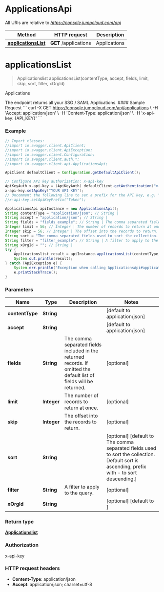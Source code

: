 # ApplicationsApi

All URIs are relative to *https://console.jumpcloud.com/api*

Method | HTTP request | Description
------------- | ------------- | -------------
[**applicationsList**](ApplicationsApi.md#applicationsList) | **GET** /applications | Applications


<a name="applicationsList"></a>
# **applicationsList**
> Applicationslist applicationsList(contentType, accept, fields, limit, skip, sort, filter, xOrgId)

Applications

The endpoint returns all your SSO / SAML Applications.  #### Sample Request &#x60;&#x60;&#x60; curl -X GET https://console.jumpcloud.com/api/applications \\   -H &#39;Accept: application/json&#39; \\   -H &#39;Content-Type: application/json&#39; \\   -H &#39;x-api-key: {API_KEY}&#39;   &#x60;&#x60;&#x60;

### Example
```java
// Import classes:
//import io.swagger.client.ApiClient;
//import io.swagger.client.ApiException;
//import io.swagger.client.Configuration;
//import io.swagger.client.auth.*;
//import io.swagger.client.api.ApplicationsApi;

ApiClient defaultClient = Configuration.getDefaultApiClient();

// Configure API key authorization: x-api-key
ApiKeyAuth x-api-key = (ApiKeyAuth) defaultClient.getAuthentication("x-api-key");
x-api-key.setApiKey("YOUR API KEY");
// Uncomment the following line to set a prefix for the API key, e.g. "Token" (defaults to null)
//x-api-key.setApiKeyPrefix("Token");

ApplicationsApi apiInstance = new ApplicationsApi();
String contentType = "application/json"; // String | 
String accept = "application/json"; // String | 
String fields = "fields_example"; // String | The comma separated fields included in the returned records. If omitted the default list of fields will be returned.
Integer limit = 56; // Integer | The number of records to return at once.
Integer skip = 56; // Integer | The offset into the records to return.
String sort = "The comma separated fields used to sort the collection. Default sort is ascending, prefix with - to sort descending."; // String | 
String filter = "filter_example"; // String | A filter to apply to the query.
String xOrgId = ""; // String | 
try {
    Applicationslist result = apiInstance.applicationsList(contentType, accept, fields, limit, skip, sort, filter, xOrgId);
    System.out.println(result);
} catch (ApiException e) {
    System.err.println("Exception when calling ApplicationsApi#applicationsList");
    e.printStackTrace();
}
```

### Parameters

Name | Type | Description  | Notes
------------- | ------------- | ------------- | -------------
 **contentType** | **String**|  | [default to application/json]
 **accept** | **String**|  | [default to application/json]
 **fields** | **String**| The comma separated fields included in the returned records. If omitted the default list of fields will be returned. | [optional]
 **limit** | **Integer**| The number of records to return at once. | [optional]
 **skip** | **Integer**| The offset into the records to return. | [optional]
 **sort** | **String**|  | [optional] [default to The comma separated fields used to sort the collection. Default sort is ascending, prefix with - to sort descending.]
 **filter** | **String**| A filter to apply to the query. | [optional]
 **xOrgId** | **String**|  | [optional] [default to ]

### Return type

[**Applicationslist**](Applicationslist.md)

### Authorization

[x-api-key](../README.md#x-api-key)

### HTTP request headers

 - **Content-Type**: application/json
 - **Accept**: application/json; charset=utf-8

